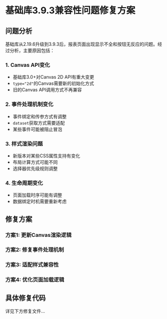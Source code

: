 # 基础库3.9.3兼容性问题修复方案

## 问题分析

基础库从2.19.6升级到3.9.3后，报表页面出现显示不全和按钮无反应的问题。经过分析，主要原因包括：

### 1. Canvas API变化
- 基础库3.0+对Canvas 2D API有重大变更
- `type="2d"`的Canvas需要新的初始化方式
- 旧的Canvas API调用方式不再兼容

### 2. 事件处理机制变化
- 事件绑定和传参方式有调整
- `dataset`获取方式需要适配
- 某些事件可能被阻止冒泡

### 3. 样式渲染问题
- 新版本对某些CSS属性支持有变化
- 布局计算方式可能不同
- 选择器优先级规则调整

### 4. 生命周期变化
- 页面加载时序可能有调整
- 数据绑定时机需要重新考虑

## 修复方案

### 方案1: 更新Canvas渲染逻辑
### 方案2: 修复事件处理机制
### 方案3: 适配样式兼容性
### 方案4: 优化页面加载逻辑

## 具体修复代码

详见下方修复文件...